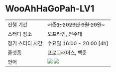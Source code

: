 # WooAhHaGoPah-LV1

<table>
  <tr>
    <td>진행 기간</td>
    <td><s>시즌1: 2023년 9월 20일~ </td>
  </tr>
  <tr>
    <td>스터디 장소</td>
    <td>오프라인, 전주대</td>
  </tr>
  <tr>
    <td>정기 스터디 시간</td>
    <td>수요일 16:00 ~ 20:00 [4h] 
  </tr>
  <tr>
    <td>플랫폼</td>
    <td>프로그래머스, 백준</td>
  </tr>
  <tr>
    <td>언어</td>
    <td><img src="https://img.shields.io/badge/Java-007396.svg?&style=for-the-badge&logo=Java&logoColor=white"> 
        <img src="https://img.shields.io/badge/Python-3776AB?style=for-the-badge&logo=python&logoColor=white">
    </td>
  </tr>
</table>

